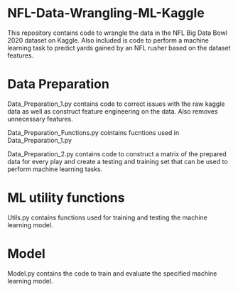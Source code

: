 # NFL-Data-Wrangling-ML-Kaggle
This repository contains code to wrangle the data in the NFL Big Data Bowl 2020 dataset on Kaggle. Also included is code to perform a machine learning
task to predict yards gained by an NFL rusher based on the dataset features.

# Data Preparation
Data_Preparation_1.py contains code to correct issues with the raw kaggle data as well as construct feature engineering on the data. Also removes unnecessary features. 

Data_Preparation_Functions.py cointains fucntions used in Data_Preparation_1.py

Data_Preparation_2.py contains code to construct a matrix of the prepared data for every play and create a testing and training set that can be used to perform machine learning tasks.

# ML utility functions
Utils.py contains functions used for training and testing the machine learning model.

# Model
Model.py contains the code to train and evaluate the specified machine learning model.
